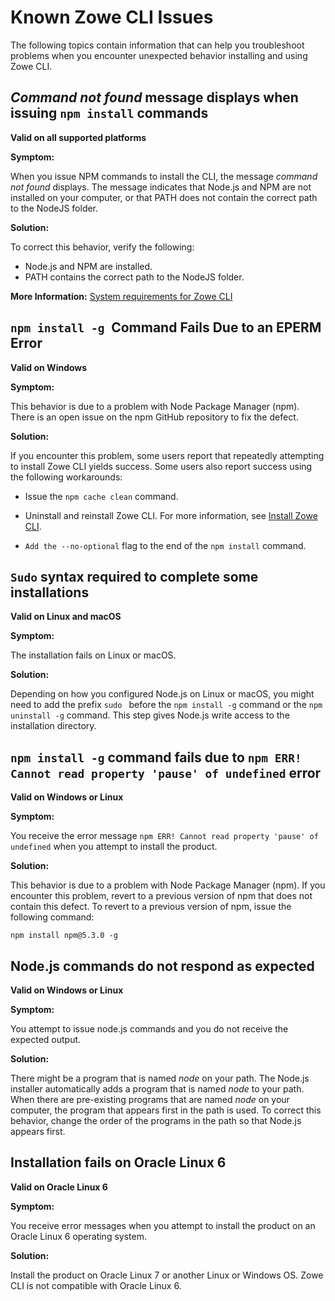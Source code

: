# Known Zowe CLI Issues

The following topics contain information that can help you troubleshoot problems when you encounter unexpected behavior installing and using Zowe CLI.

## *Command not found* message displays when issuing `npm install` commands

**Valid on all supported platforms**

**Symptom:**

When you issue NPM commands to install the CLI, the message *command not found* displays. The message indicates that Node.js and NPM are not installed on your computer, or that PATH does not contain the correct path to the NodeJS folder. 

**Solution:**

To correct this behavior, verify the following:

- Node.js and NPM are installed.
- PATH contains the correct path to the NodeJS folder.

**More Information:** [System requirements for Zowe CLI](../user-guide/systemrequirements.md)

## `npm install -g `Command Fails Due to an EPERM Error

**Valid on Windows**

**Symptom:**

This behavior is due to a problem with Node Package Manager (npm). There
is an open issue on the npm GitHub repository to fix the defect.

**Solution:**

If you encounter this problem, some users report that repeatedly
attempting to install Zowe CLI yields success. Some users also
report success using the following workarounds:

  - Issue the `npm cache clean` command.

  - Uninstall and reinstall Zowe CLI. For more information,
    see [Install Zowe CLI](../user-guide/cli-installcli.html).

  - `Add the --no-optional` flag to the end of the `npm install` command.

## `Sudo` syntax required to complete some installations

**Valid on Linux and macOS**

**Symptom:**

The installation fails on Linux or macOS. 

**Solution:**

Depending on how you configured Node.js on Linux or macOS, you might need to add the prefix `sudo ` before the `npm install -g` command or the `npm uninstall -g` command. This step gives Node.js write access to the installation directory.

## `npm install -g` command fails due to `npm ERR! Cannot read property 'pause' of undefined` error

**Valid on Windows or Linux**

**Symptom:**

You receive the error message `npm ERR! Cannot read property 'pause' of undefined` when you attempt to install the product.

**Solution:**

This behavior is due to a problem with Node Package Manager (npm). If
you encounter this problem, revert to a previous version of npm that
does not contain this defect. To revert to a previous version of npm,
issue the following command:
```
npm install npm@5.3.0 -g
```

## Node.js commands do not respond as expected

**Valid on Windows or Linux**

**Symptom:**

You attempt to issue node.js commands and you do not receive the expected  output.

**Solution:**

There might be a program that is named *node* on your path. The Node.js installer automatically adds a program that is named *node* to your path. When there are pre-existing programs that are named *node* on your computer, the program that appears first in the path is used. To correct this behavior, change the order of the programs in the path so that Node.js appears first.

## Installation fails on Oracle Linux 6

**Valid on Oracle Linux 6**

**Symptom:**

You receive error messages when you attempt to install the product on an
Oracle Linux 6 operating system. 

**Solution:**

Install the product on Oracle Linux 7 or another Linux or Windows OS. Zowe CLI is not compatible with Oracle Linux 6.

